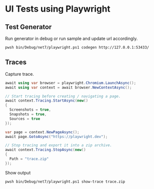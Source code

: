 # UI Tests using Playwright


## Test Generator

Run generator in debug or run sample and update url accordingly.
```
pwsh bin/Debug/net7/playwright.ps1 codegen http://127.0.0.1:53433/
```

## Traces

Capture trace.
```csharp
await using var browser = playwright.Chromium.LaunchAsync();
await using var context = await browser.NewContextAsync();

// Start tracing before creating / navigating a page.
await context.Tracing.StartAsync(new()
{
  Screenshots = true,
  Snapshots = true,
  Sources = true
});

var page = context.NewPageAsync();
await page.GotoAsync("https://playwright.dev");

// Stop tracing and export it into a zip archive.
await context.Tracing.StopAsync(new()
{
  Path = "trace.zip"
});
```

Show output
```
pwsh bin/Debug/net7/playwright.ps1 show-trace trace.zip

```